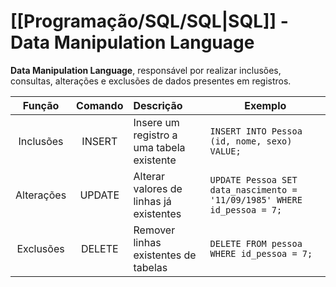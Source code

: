 # [[Programação/SQL/SQL|SQL]] - Data Manipulation Language
**Data Manipulation Language**, responsável por realizar inclusões, consultas, alterações e exclusões de dados presentes em registros.

|   Função   | Comando | Descrição                                 | Exemplo                                                                 |
|:----------:|:-------:|:----------------------------------------- | ----------------------------------------------------------------------- |
| Inclusões  | INSERT  | Insere um registro a uma tabela existente | `INSERT INTO Pessoa (id, nome, sexo) VALUE;`                            |
| Alterações | UPDATE  | Alterar valores de linhas já existentes   | `UPDATE Pessoa SET data_nascimento = '11/09/1985' WHERE id_pessoa = 7;` |
| Exclusões  | DELETE  | Remover linhas existentes de tabelas      | `DELETE FROM pessoa WHERE id_pessoa = 7;`                               |
